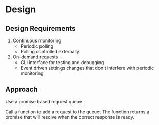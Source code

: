 # Design

## Design Requirements

1) Continuous monitoring
   - Periodic polling
   - Polling controlled externally
2) On-demand requests
   - CLI interface for testing and debugging
   - Event driven settings changes that don't interfere with periodic monitoring

## Approach
Use a promise based request queue.

Call a function to add a request to the queue. The function returns a promise that will resolve when the correct response is ready.


